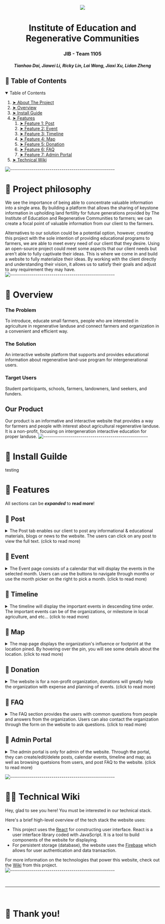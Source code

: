 <p align="center"> 
  <img src="https://github.com/lzheng0212/JD_SLS1105/blob/main/GIF/main.png?raw=true">
<!--   <img src="https://icons-for-free.com/iconfiles/png/512/ant+design+++outlined+icons+block-1324441552634165667.png" alt="Logo" width="80px" height="80px"> -->
</p>
<h1 align="center"> Institute of Education and Regenerative Communities </h1>
<h3 align="center"> JIB - Team 1105 </h3>
<h5 align="center"> 
  Tianhao Dai, 
  Jiawei Li, 
Ricky Lin, 
Lai Wang, 
Jiaxi Xu, 
Lidan Zheng
 </h5>


<!-- TABLE OF CONTENTS -->
<h2 id="table-of-contents"> 📖 Table of Contents</h2>

<details open="open">
  <summary>Table of Contents</summary>
  <ol>
    <li><a href="#projectPhilosophy"> ➤ About The Project</a></li>
    <li><a href="#overview"> ➤ Overview</a></li>
    <li><a href="#install"> ➤ Install Guide</a></li>
    <li><a href="#feature"> ➤ Features </a>
       <ol>
        <li><a href="#post"> ➤ Feature 1: Post </a></li>
        <li><a href="#event"> ➤ Feature 2: Event </a></li>
        <li><a href="#timeline"> ➤ Feature 3: Timeline </a></li>
        <li><a href="#map"> ➤ Feature 4: Map </a></li>
        <li><a href="#donation"> ➤ Feature 5: Donation </a></li>
        <li><a href="#faq"> ➤ Feature 6: FAQ </a></li>
        <li><a href="#admin"> ➤ Feature 7: Admin Portal </a></li>
       </ol>
    </li>
    <li><a href="#wiki"> ➤ Technical Wiki</a></li>
  </ol>
</details>

![-----------------------------------------------------](https://raw.githubusercontent.com/andreasbm/readme/master/assets/lines/rainbow.png)
# 🧐 Project philosophy <a id="projectPhilosophy"></a>

We see the importance of being able to concentrate valuable information into a single area. By building a platform that allows the sharing of keystone information in upholding land fertility for future generations provided by The Institute of Education and Regenerative Communities to farmers; we can create a focal point of valuable information from our client to the farmers. 

Alternatives to our solution could be a potential option, however, creating this project with the sole intention of providing educational programs to farmers, we are able to meet every need of our client that they desire. Using an open-source project could meet some aspects that our client needs but aren’t able to fully captivate their ideas. This is where we come in and build a website to fully materialize their ideas. By working with the client directly and understanding their vision, it allows us to satisfy their goals and adjust to any requirement they may have. 
![-----------------------------------------------------](https://raw.githubusercontent.com/andreasbm/readme/master/assets/lines/rainbow.png)

# 📒 Overview <a id="overview"></a>

### The Problem
To introduce, educate small farmers, people who are interested in agriculture in regenerative landuse and connect farmers and organization in a convenient and efficient way.


### The Solution
An interactive website platform that supports and provides educational information about regenerative land-use program for intergenerational users.


### Target Users
Student participants, schools, farmers, landowners, land seekers, and funders.

## Our Product
Our product is an informative and interactive website that provides a way for farmers and people with interest about agricultural regenerative landuse. It is a non-profit, focusing on intergeneration interactive education for proper landuse.
![-----------------------------------------------------](https://raw.githubusercontent.com/andreasbm/readme/master/assets/lines/rainbow.png)
# 📒 Install Guilde <a id="install"></a>
testing

# 📲 Features <a id="feature"></a>
All sections can be **_expanded_** to **read more**!
## 🌟  Post <a id="post"></a>
<details>
  <summary>The Post tab enables our client to post any informational & educational materials, blogs or news to the website. The users can click on any post to view the full text. (click to read more)</summary>
  
  <img src="https://github.com/lzheng0212/JD_SLS1105/blob/main/GIF/post.png?raw=true">
</details>



## 🌟  Event <a id="event"></a>
<details>
  <summary>
The Event page consists of a calendar that will display the events in the selected month. Users can use the buttons to navigate through months or use the month picker on the right to pick a month. (click to read more)
  </summary>
  
  <img src="https://github.com/lzheng0212/JD_SLS1105/blob/main/GIF/calendar.png?raw=true">

  
  <h3> Click on event </h3>

When clicking on a specific event, the event details will be shown.

<img src="https://github.com/lzheng0212/JD_SLS1105/blob/main/GIF/calendar-s.png?raw=true">
  
 </details>



## 🌟  Timeline <a id="timeline"></a>
<details>
  <summary>The timeline will display the important events in descending time order. The important events can be of the organizations, or milestone in local agriculture, and etc... (click to read more)</summary>
  
<img src="https://github.com/lzheng0212/JD_SLS1105/blob/main/GIF/timeline.png?raw=true">

  <h3> Design </h3>
The timeline events are displayed in a carousel style. By designing it not in a traditional timeline style, the users can view through all the timeline events in the order of time to learn more about the development of the organization.
  
</details> 



## 🌟  Map <a id="map"></a>
<details>
<summary>The map page displays the organization's influence or footprint at the location pined. By hovering over the pin, you will see some details about the location. (click to read more)</summary>

<img src="https://github.com/lzheng0212/JD_SLS1105/blob/main/GIF/map.png?raw=true">

</details> 



## 🌟  Donation <a id="donation"></a>

<details>
<summary>The website is for a non-profit organization, donations will greatly help the organization with expense and planning of events. 
  (click to read more)</summary>

<img src="https://github.com/lzheng0212/JD_SLS1105/blob/main/GIF/donation.png?raw=true">
  
  <h3> Payment </h3>
  We are using Stripe to facilitate payments, and to ensure security. 

</details> 



## 🌟  FAQ <a id="faq"></a>
<details>
<summary> The FAQ section provides the users with common questions from people and answers from the organization. Users can also contact the organization through the form on the website to ask questions. (click to read more)</summary>

<img src="https://github.com/lzheng0212/JD_SLS1105/blob/main/GIF/faq.png?raw=true">
  
  <h3> Contact Us </h3>
  The page contains the form to send to the organization.
  
<img src="https://github.com/lzheng0212/JD_SLS1105/blob/main/GIF/contactus.png?raw=true">

</details> 



## 🌟  Admin Portal <a id="admin"></a>

<details>
<summary> The admin portal is only for admin of the website. Through the portal, they can create/edit/delete posts, calendar events, timeline and map; as well as browsing quetsions from users, and post FAQ to the website. (click to read more)</summary>
  
<img src="https://github.com/lzheng0212/JD_SLS1105/blob/main/GIF/EditPost.gif?raw=true">
  
<img src="https://github.com/lzheng0212/JD_SLS1105/blob/main/GIF/admin.png?raw=true">
</details> 


![-----------------------------------------------------](https://raw.githubusercontent.com/andreasbm/readme/master/assets/lines/rainbow.png)


# 👨‍💻 Technical Wiki <a id="wiki"></a>

Hey, glad to see you here! You must be interested in our technical stack. 

Here's a brief high-level overview of the tech stack the website uses:

- This project uses the [React](https://reactjs.org/) for constructing user interface. React is a user interface library coded with JavaScript. It is a tool to build components of the website for displaying.
- For persistent storage (database), the website uses the [Firebase](https://firebase.google.com/) which allows for user authentication and data transaction.

For more information on the technologies that power this website, check out the [Wiki](https://github.com/lzheng0212/JD_SLS1105/wiki/Technical-Wiki) from this project.
![-----------------------------------------------------](https://raw.githubusercontent.com/andreasbm/readme/master/assets/lines/rainbow.png)



<br />

---

<br />

# 💛 Thank you!
